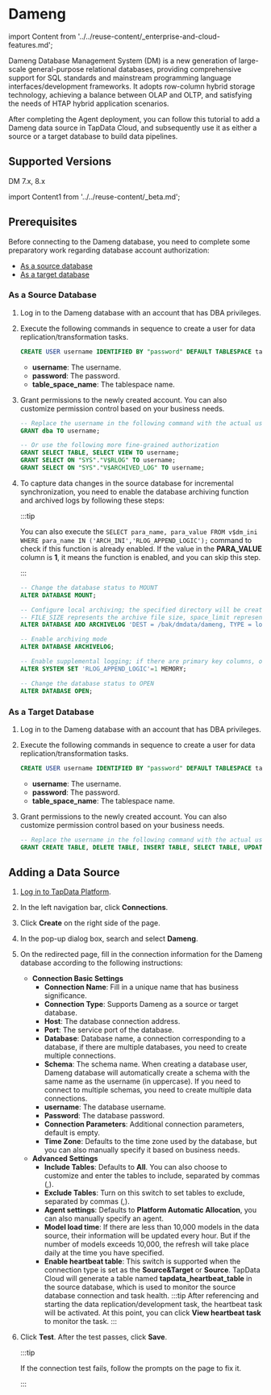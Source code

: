 # Dameng

import Content from '../../reuse-content/_enterprise-and-cloud-features.md';

<Content />

Dameng Database Management System (DM) is a new generation of large-scale general-purpose relational databases, providing comprehensive support for SQL standards and mainstream programming language interfaces/development frameworks. It adopts row-column hybrid storage technology, achieving a balance between OLAP and OLTP, and satisfying the needs of HTAP hybrid application scenarios.

After completing the Agent deployment, you can follow this tutorial to add a Dameng data source in TapData Cloud, and subsequently use it as either a source or a target database to build data pipelines.

## Supported Versions

DM 7.x, 8.x

import Content1 from '../../reuse-content/_beta.md';

<Content1 />

## Prerequisites

Before connecting to the Dameng database, you need to complete some preparatory work regarding database account authorization:

* [As a source database](#source)
* [As a target database](#target)

### <span id="source">As a Source Database</span>

1. Log in to the Dameng database with an account that has DBA privileges.

2. Execute the following commands in sequence to create a user for data replication/transformation tasks.

   ```sql
   CREATE USER username IDENTIFIED BY "password" DEFAULT TABLESPACE table_space_name;
   ```
   
   * **username**: The username.
   * **password**: The password.
   * **table_space_name**: The tablespace name.
   
3. Grant permissions to the newly created account. You can also customize permission control based on your business needs.

   ```sql
   -- Replace the username in the following command with the actual username
   GRANT dba TO username;
   
   -- Or use the following more fine-grained authorization
   GRANT SELECT TABLE, SELECT VIEW TO username;
   GRANT SELECT ON "SYS"."V$RLOG" TO username;
   GRANT SELECT ON "SYS"."V$ARCHIVED_LOG" TO username;
   ```
   
4. To capture data changes in the source database for incremental synchronization, you need to enable the database archiving function and archived logs by following these steps:

   :::tip

   You can also execute the `SELECT para_name, para_value FROM v$dm_ini WHERE para_name IN ('ARCH_INI','RLOG_APPEND_LOGIC');` command to check if this function is already enabled. If the value in the **PARA_VALUE** column is **1**, it means the function is enabled, and you can skip this step.

   :::

   ```sql
   -- Change the database status to MOUNT
   ALTER DATABASE MOUNT;
   
   -- Configure local archiving; the specified directory will be created automatically if it does not exist
   -- FILE_SIZE represents the archive file size, space_limit represents the space size limit
   ALTER DATABASE ADD ARCHIVELOG 'DEST = /bak/dmdata/dameng, TYPE = local, FILE_SIZE = 1024, SPACE_LIMIT = 0';
   
   -- Enable archiving mode
   ALTER DATABASE ARCHIVELOG;
   
   -- Enable supplemental logging; if there are primary key columns, only the primary key column information will be recorded when UPDATE/DELETE is performed
   ALTER SYSTEM SET 'RLOG_APPEND_LOGIC'=1 MEMORY;
   
   -- Change the database status to OPEN
   ALTER DATABASE OPEN;
   ```

### <span id="target">As a Target Database</span>

1. Log in to the Dameng database with an account that has DBA privileges.

2. Execute the following commands in sequence to create a user for data replication/transformation tasks.

   ```sql
   CREATE USER username IDENTIFIED BY "password" DEFAULT TABLESPACE table_space_name;
   ```

   * **username**: The username.
   * **password**: The password.
   * **table_space_name**: The tablespace name.

3. Grant permissions to the newly created account. You can also customize permission control based on your business needs.

   ```sql
   -- Replace the username in the following command with the actual username
   GRANT CREATE TABLE, DELETE TABLE, INSERT TABLE, SELECT TABLE, UPDATE TABLE, CREATE INDEX TO username;
   ```

## Adding a Data Source

1. [Log in to TapData Platform](../../user-guide/log-in.md).

2. In the left navigation bar, click **Connections**.

3. Click **Create** on the right side of the page.

4. In the pop-up dialog box, search and select **Dameng**.

5. On the redirected page, fill in the connection information for the Dameng database according to the following instructions:

   * **Connection Basic Settings**
     * **Connection Name**: Fill in a unique name that has business significance.
     * **Connection Type**: Supports Dameng as a source or target database.
     * **Host**: The database connection address.
     * **Port**: The service port of the database.
     * **Database**: Database name, a connection corresponding to a database, if there are multiple databases, you need to create multiple connections.
     * **Schema**: The schema name. When creating a database user, Dameng database will automatically create a schema with the same name as the username (in uppercase). If you need to connect to multiple schemas, you need to create multiple data connections.
     * **username**: The database username.
     * **Password**: The database password.
     * **Connection Parameters**: Additional connection parameters, default is empty.
     * **Time Zone**: Defaults to the time zone used by the database, but you can also manually specify it based on business needs.
   * **Advanced Settings**
     * **Include Tables**: Defaults to **All**. You can also choose to customize and enter the tables to include, separated by commas (,).
     * **Exclude Tables**: Turn on this switch to set tables to exclude, separated by commas (,).
     * **Agent settings**: Defaults to **Platform Automatic Allocation**, you can also manually specify an agent.
     * **Model load time**: If there are less than 10,000 models in the data source, their information will be updated every hour. But if the number of models exceeds 10,000, the refresh will take place daily at the time you have specified.
     * **Enable heartbeat table**: This switch is supported when the connection type is set as the **Source&Target** or **Source**. TapData Cloud will generate a table named **tapdata_heartbeat_table** in the source database, which is used to monitor the source database connection and task health.
       :::tip
       After referencing and starting the data replication/development task, the heartbeat task will be activated. At this point, you can click **View heartbeat task** to monitor the task.
       :::

6. Click **Test**. After the test passes, click **Save**.

   :::tip

   If the connection test fails, follow the prompts on the page to fix it.

   :::
